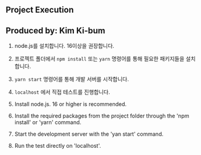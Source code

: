 ## Project Execution
## Produced by: Kim Ki-bum

1. node.js를 설치합니다. 16이상을 권장합니다.
2. 프로젝트 폴더에서 `npm install` 또는 `yarn` 명령어를 통해 필요한 패키지들을 설치합니다.
3. `yarn start` 명령어를 통해 개발 서버를 시작합니다.
4. `localhost` 에서 직접 테스트를 진행합니다.

6. Install node.js. 16 or higher is recommended.
7. Install the required packages from the project folder through the 'npm install' or 'yarn' command.
8. Start the development server with the 'yan start' command.
9. Run the test directly on 'localhost'.
